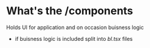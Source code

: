 # What's the /components

Holds UI for application and on occasion buisness logic
- if buisness logic is included split into *bl.tsx* files


